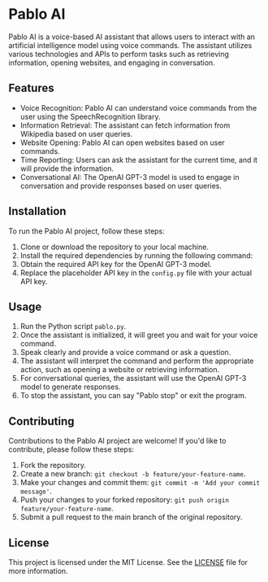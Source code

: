 # Pablo AI

Pablo AI is a voice-based AI assistant that allows users to interact with an artificial intelligence model using voice commands. The assistant utilizes various technologies and APIs to perform tasks such as retrieving information, opening websites, and engaging in conversation.

## Features

- Voice Recognition: Pablo AI can understand voice commands from the user using the SpeechRecognition library.
- Information Retrieval: The assistant can fetch information from Wikipedia based on user queries.
- Website Opening: Pablo AI can open websites based on user commands.
- Time Reporting: Users can ask the assistant for the current time, and it will provide the information.
- Conversational AI: The OpenAI GPT-3 model is used to engage in conversation and provide responses based on user queries.

## Installation

To run the Pablo AI project, follow these steps:

1. Clone or download the repository to your local machine.
2. Install the required dependencies by running the following command:
3. Obtain the required API key for the OpenAI GPT-3 model.
4. Replace the placeholder API key in the `config.py` file with your actual API key.

## Usage

1. Run the Python script `pablo.py`.
2. Once the assistant is initialized, it will greet you and wait for your voice command.
3. Speak clearly and provide a voice command or ask a question.
4. The assistant will interpret the command and perform the appropriate action, such as opening a website or retrieving information.
5. For conversational queries, the assistant will use the OpenAI GPT-3 model to generate responses.
6. To stop the assistant, you can say "Pablo stop" or exit the program.

## Contributing

Contributions to the Pablo AI project are welcome! If you'd like to contribute, please follow these steps:

1. Fork the repository.
2. Create a new branch: `git checkout -b feature/your-feature-name`.
3. Make your changes and commit them: `git commit -m 'Add your commit message'`.
4. Push your changes to your forked repository: `git push origin feature/your-feature-name`.
5. Submit a pull request to the main branch of the original repository.

## License

This project is licensed under the MIT License. See the [LICENSE](LICENSE) file for more information.
